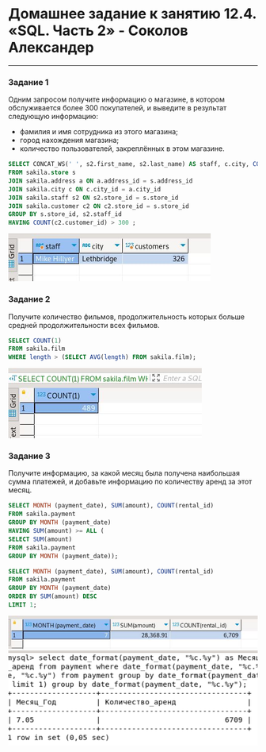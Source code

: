 # Домашнее задание к занятию 12.4. «SQL. Часть 2» - Соколов Александер

---

### Задание 1

Одним запросом получите информацию о магазине, в котором обслуживается более 300 покупателей, и выведите в результат следующую информацию: 
- фамилия и имя сотрудника из этого магазина;
- город нахождения магазина;
- количество пользователей, закреплённых в этом магазине.

```sql
SELECT CONCAT_WS(' ', s2.first_name, s2.last_name) AS staff, c.city, COUNT(c2.customer_id) as customers
FROM sakila.store s 
JOIN sakila.address a ON a.address_id = s.address_id 
JOIN sakila.city c ON c.city_id = a.city_id 
JOIN sakila.staff s2 ON s2.store_id = s.store_id 
JOIN sakila.customer c2 ON c2.store_id = s.store_id 
GROUP BY s.store_id, s2.staff_id 
HAVING COUNT(c2.customer_id) > 300 ;
```

![1-1](https://github.com/sakol86/netology/blob/ready/12.4/1-1.JPG)

### Задание 2

Получите количество фильмов, продолжительность которых больше средней продолжительности всех фильмов.

```sql
SELECT COUNT(1) 
FROM sakila.film 
WHERE length > (SELECT AVG(length) FROM sakila.film);
```

![2-1](https://github.com/sakol86/netology/blob/ready/12.4/2-1.JPG)


### Задание 3

Получите информацию, за какой месяц была получена наибольшая сумма платежей, и добавьте информацию по количеству аренд за этот месяц.

```sql
SELECT MONTH (payment_date), SUM(amount), COUNT(rental_id) 
FROM sakila.payment 
GROUP BY MONTH (payment_date)
HAVING SUM(amount) >= ALL (
SELECT SUM(amount)
FROM sakila.payment 
GROUP BY MONTH (payment_date));
```
```sql
SELECT MONTH (payment_date), SUM(amount), COUNT(rental_id) 
FROM sakila.payment 
GROUP BY MONTH (payment_date)
ORDER BY SUM(amount) DESC 
LIMIT 1;
```

![3-1](https://github.com/sakol86/netology/blob/ready/12.4/3-1.JPG)
![3-1](https://github.com/sakol86/netology/blob/ready/12.4/2023-07-13_05-25-12.png)
